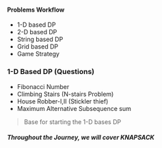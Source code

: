 
#### Problems Workflow
- 1-D based DP
- 2-D based DP
- String based DP
- Grid based DP
- Game Strategy


### 1-D Based DP (Questions)
- Fibonacci Number
- Climbing Stairs (N-stairs Problem)
- House Robber-I,II (Stickler thief)
- Maximum Alternative Subsequence sum

> Base for starting the 1-D bases DP


##### Throughout the Journey, we will cover KNAPSACK 
